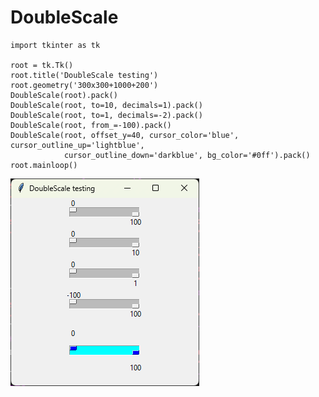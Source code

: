 # DoubleScale

```
import tkinter as tk

root = tk.Tk()
root.title('DoubleScale testing')
root.geometry('300x300+1000+200')
DoubleScale(root).pack()
DoubleScale(root, to=10, decimals=1).pack()
DoubleScale(root, to=1, decimals=-2).pack()
DoubleScale(root, from_=-100).pack()
DoubleScale(root, offset_y=40, cursor_color='blue', cursor_outline_up='lightblue', 
			cursor_outline_down='darkblue', bg_color='#0ff').pack()
root.mainloop()
```

![DoubleScale test](https://github.com/yannprada/tk_double_scale/blob/6713d41b7dd10e043d4ff7abd08ec879894264ff/test.png "DoubleScale test")